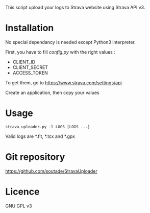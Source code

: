 This script upload your logs to Strava website using Strava API v3.

Installation
============

No special dependancy is needed except Python3 interpreter.

First, you have to fill _config.py_ with the right values :

  * CLIENT_ID
  * CLIENT_SECRET
  * ACCESS_TOKEN

To get them, go to https://www.strava.com/settings/api

Create an application, then copy your values


Usage
=====

    strava_uploader.py -l LOGS [LOGS ...]

Valid logs are *.fit, *.tcx and *.gpx


Git repository
==============

https://github.com/soutade/StravaUploader


Licence
=======

GNU GPL v3